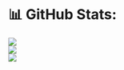 # 📊 GitHub Stats:
![](https://github-readme-stats.vercel.app/api?username=itzblacckk&theme=dark&hide_border=false&include_all_commits=false&count_private=false)<br/>
![](https://github-readme-streak-stats.herokuapp.com/?user=itzblacckk&theme=dark&hide_border=false)<br/>
![](https://i.pinimg.com/originals/14/0b/89/140b89b88713a18ab0d68f80fa30b055.gif)



<!-- Proudly created with GPRM ( https://gprm.itsvg.in ) -->
